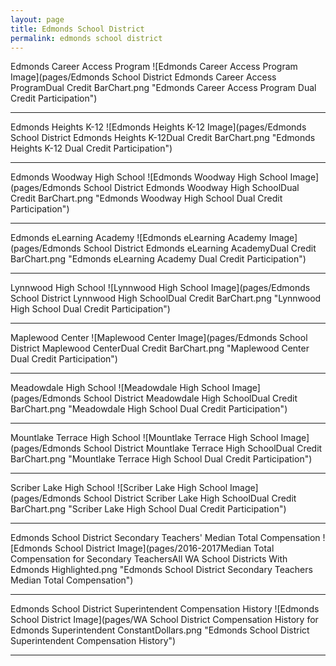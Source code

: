 ```yaml
---
layout: page
title: Edmonds School District
permalink: edmonds school district
---
```



Edmonds Career Access Program
![Edmonds Career Access Program Image](pages/Edmonds School District Edmonds Career Access ProgramDual Credit BarChart.png "Edmonds Career Access Program Dual Credit Participation")

___

Edmonds Heights K-12
![Edmonds Heights K-12 Image](pages/Edmonds School District Edmonds Heights K-12Dual Credit BarChart.png "Edmonds Heights K-12 Dual Credit Participation")

___

Edmonds Woodway High School
![Edmonds Woodway High School Image](pages/Edmonds School District Edmonds Woodway High SchoolDual Credit BarChart.png "Edmonds Woodway High School Dual Credit Participation")

___

Edmonds eLearning Academy
![Edmonds eLearning Academy Image](pages/Edmonds School District Edmonds eLearning AcademyDual Credit BarChart.png "Edmonds eLearning Academy Dual Credit Participation")

___

Lynnwood High School
![Lynnwood High School Image](pages/Edmonds School District Lynnwood High SchoolDual Credit BarChart.png "Lynnwood High School Dual Credit Participation")

___

Maplewood Center
![Maplewood Center Image](pages/Edmonds School District Maplewood CenterDual Credit BarChart.png "Maplewood Center Dual Credit Participation")

___

Meadowdale High School
![Meadowdale High School Image](pages/Edmonds School District Meadowdale High SchoolDual Credit BarChart.png "Meadowdale High School Dual Credit Participation")

___

Mountlake Terrace High School
![Mountlake Terrace High School Image](pages/Edmonds School District Mountlake Terrace High SchoolDual Credit BarChart.png "Mountlake Terrace High School Dual Credit Participation")

___

Scriber Lake High School
![Scriber Lake High School Image](pages/Edmonds School District Scriber Lake High SchoolDual Credit BarChart.png "Scriber Lake High School Dual Credit Participation")

___

Edmonds School District Secondary Teachers' Median Total Compensation
![Edmonds School District Image](pages/2016-2017Median Total Compensation for Secondary TeachersAll WA School Districts With Edmonds Highlighted.png "Edmonds School District Secondary Teachers Median Total Compensation")

___

Edmonds School District Superintendent Compensation History
![Edmonds School District Image](pages/WA School District Compensation History for Edmonds Superintendent ConstantDollars.png "Edmonds School District Superintendent Compensation History")

___

